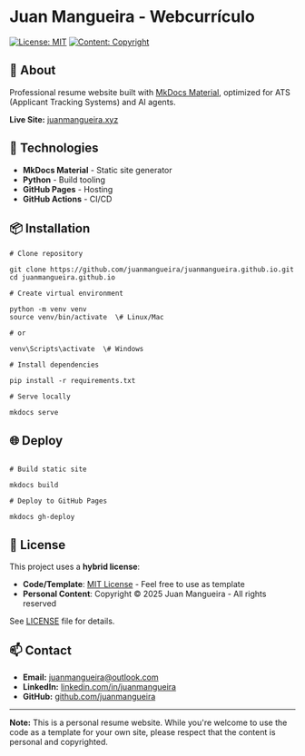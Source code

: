 # Juan Mangueira - Webcurrículo

[![License: MIT](https://img.shields.io/badge/Code-MIT-yellow.svg)](https://opensource.org/licenses/MIT)
[![Content: Copyright](https://img.shields.io/badge/Content-Copyright-red.svg)](LICENSE)

## 📄 About

Professional resume website built with [MkDocs Material](https://squidfunk.github.io/mkdocs-material/), 
optimized for ATS (Applicant Tracking Systems) and AI agents.

**Live Site:** [juanmangueira.xyz](https://juanmangueira.xyz)

## 🚀 Technologies

- **MkDocs Material** - Static site generator
- **Python** - Build tooling
- **GitHub Pages** - Hosting
- **GitHub Actions** - CI/CD

## 📦 Installation

```
# Clone repository

git clone https://github.com/juanmangueira/juanmangueira.github.io.git
cd juanmangueira.github.io

# Create virtual environment

python -m venv venv
source venv/bin/activate  \# Linux/Mac

# or

venv\Scripts\activate  \# Windows

# Install dependencies

pip install -r requirements.txt

# Serve locally

mkdocs serve

```

## 🌐 Deploy

```

# Build static site

mkdocs build

# Deploy to GitHub Pages

mkdocs gh-deploy

```

## 📜 License

This project uses a **hybrid license**:

- **Code/Template**: [MIT License](LICENSE) - Feel free to use as template
- **Personal Content**: Copyright © 2025 Juan Mangueira - All rights reserved

See [LICENSE](LICENSE) file for details.

## 📫 Contact

- **Email:** juanmangueira@outlook.com
- **LinkedIn:** [linkedin.com/in/juanmangueira](https://linkedin.com/in/juanmangueira)
- **GitHub:** [github.com/juanmangueira](https://github.com/juanmangueira)

---

**Note:** This is a personal resume website. While you're welcome to use the code as a 
template for your own site, please respect that the content is personal and copyrighted.